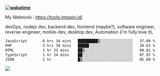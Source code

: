 **[![wakatime](https://wakatime.com/badge/user/87646243-158a-4241-a3cb-668e1fa2dbb8.svg)](https://wakatime.com/@87646243-158a-4241-a3cb-668e1fa2dbb8?style=plastic)**


My Webtools : https://tools.imtaqin.id/


devOps, nodejs dev, backend-dev, frontend (maybe?), software engineer, reverse-engineer, mobile-dev, desktop dev, Automation (i'm fully love it), 

<!--START_SECTION:waka-->

```txt
JavaScript       6 hrs 34 mins   █████████▒░░░░░░░░░░░░░░░   37.00 %
PHP              3 hrs 39 mins   █████░░░░░░░░░░░░░░░░░░░░   20.63 %
HTML             1 hr 33 mins    ██▒░░░░░░░░░░░░░░░░░░░░░░   08.81 %
TypeScript       1 hr 24 mins    ██░░░░░░░░░░░░░░░░░░░░░░░   07.93 %
JSON             1 hr            █▒░░░░░░░░░░░░░░░░░░░░░░░   05.69 %
```

<!--END_SECTION:waka-->

<img src="https://github-readme-activity-graph-fjqz177.vercel.app/graph?username=fdciabdul&theme=github-dark"/>
